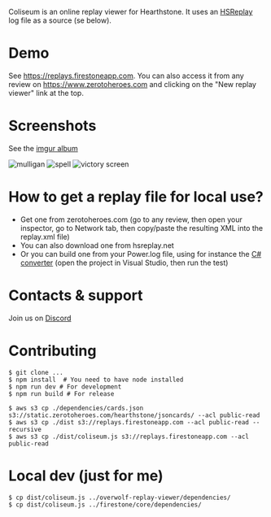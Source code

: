 Coliseum is an online replay viewer for Hearthstone. It uses an [HSReplay](https://github.com/HearthSim/HSReplay) log file as a source (se below).

# Demo

See https://replays.firestoneapp.com. You can also access it from any review on https://www.zerotoheroes.com and clicking on the "New replay viewer" link at the top.

# Screenshots

See the [imgur album](https://imgur.com/a/2K3asZ9)

![mulligan](https://i.imgur.com/fPsi8gR.jpg)
![spell](https://i.imgur.com/yfOek19.png)
![victory screen](https://i.imgur.com/ZIcStEY.png)

# How to get a replay file for local use?

-   Get one from zerotoheroes.com (go to any review, then open your inspector, go to Network tab, then copy/paste the resulting XML into the replay.xml file)
-   You can also download one from hsreplay.net
-   Or you can build one from your Power.log file, using for instance the [C# converter](https://github.com/Zero-to-Heroes/hs-game-converter-csharp-port) (open the project in Visual Studio, then run the test)

# Contacts & support

Join us on [Discord](https://discord.gg/H4Hj7bC)

# Contributing

```
$ git clone ...
$ npm install  # You need to have node installed
$ npm run dev # For development
$ npm run build # For release

$ aws s3 cp ./dependencies/cards.json s3://static.zerotoheroes.com/hearthstone/jsoncards/ --acl public-read
$ aws s3 cp ./dist s3://replays.firestoneapp.com --acl public-read --recursive
$ aws s3 cp ./dist/coliseum.js s3://replays.firestoneapp.com --acl public-read
```

# Local dev (just for me)

```
$ cp dist/coliseum.js ../overwolf-replay-viewer/dependencies/
$ cp dist/coliseum.js ../firestone/core/dependencies/
```

